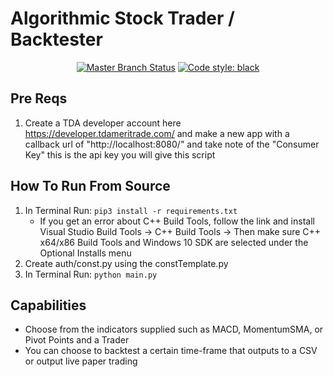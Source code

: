 # Algorithmic Stock Trader / Backtester

<p align="center">
<a href="https://github.com/Chrisischris/algoTrader/actions"><img alt="Master Branch Status" src="https://github.com/Chrisischris/algoTrader/actions/workflows/python-app.yml/badge.svg?branch=master"></a>
<a href="https://github.com/psf/black"><img alt="Code style: black" src="https://img.shields.io/badge/code%20style-black-000000.svg"></a>
</p>

## Pre Reqs
1. Create a TDA developer account here https://developer.tdameritrade.com/ and make a new app with a callback url of "http://localhost:8080/" and take note of the "Consumer Key" this is the api key you will give this script

## How To Run From Source
1. In Terminal Run: `pip3 install -r requirements.txt`
    * If you get an error about C++ Build Tools, follow the link and install Visual Studio Build Tools -> C++ Build Tools -> Then make sure C++ x64/x86 Build Tools and Windows 10 SDK are selected under the Optional Installs menu
2. Create auth/const.py using the constTemplate.py
3. In Terminal Run: `python main.py`

## Capabilities
- Choose from the indicators supplied such as MACD, MomentumSMA, or Pivot Points and a Trader
- You can choose to backtest a certain time-frame that outputs to a CSV or output live paper trading